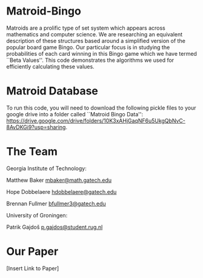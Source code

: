 # Matroid-Bingo
Matroids are a prolific type of set system which appears across mathematics and computer science. We are researching an equivalent description of these structures based around a simplified version of the popular board game Bingo. Our particular focus is in studying the probabilities of each card winning in this Bingo game which we have termed ``Beta Values''. This code demonstrates the algorithms we used for efficiently calculating these values.

# Matroid Database
To run this code, you will need to download the following pickle files to your google drive into a folder called ``Matroid Bingo Data'': https://drive.google.com/drive/folders/10K3xAHjGaqNF6u5UkgQbNvC-8AvDKGi9?usp=sharing.

# The Team
Georgia Institute of Technology:

Matthew Baker
mbaker@math.gatech.edu

Hope Dobbelaere
hdobbelaere@gatech.edu

Brennan Fullmer
bfullmer3@gatech.edu

University of Groningen:

Patrik Gajdoš
p.gajdos@student.rug.nl

# Our Paper
[Insert Link to Paper]